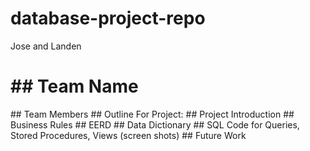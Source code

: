 # database-project-repo
Jose and Landen
<h1>
## Team Name </h1>
## Team Members
## Outline For Project:
## Project Introduction
## Business Rules
## EERD
## Data Dictionary
## SQL Code for Queries, Stored Procedures, Views (screen shots)
## Future Work
